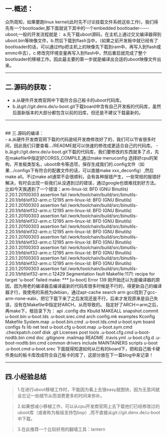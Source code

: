 ## 一.概述：<br>

 众所周知，如果要跑linux kernel(此时先不讨论挂载文件系统这些工作)，我们得先有一个bootloader,那下面就说下其中的一个embedded bootloader-----uboot;一般的开发流程就是：
 a.先下载uboot源码，在主机上通过交叉编译器得到uboot.bin等映像文件，b.然后下载到flash当中，（如果之前开发板中就已经有了bootloader的话，可以通过tftp把主机上的映像先下载到ram中，再写入到flash或emmc中去），c.修改完环境变量再写入到flash中，然后重启就完成了整个bootloader的移植工作。因此最主要的第一步就是编译出合适的uboot映像文件出来。

---

## 二.源码的获取：<br>

- a.从硬件开发商官网中下载符合自己板卡的uboot代码库。
- b.从git://git.denx.de/u-boot.git下载board中含有自己开发板的代码库，虽然后面新版本的大部分都包含以前的旧库，但还是不建议下载最新的。

---
<br>
## 三.源码的编译：<br>
 - a.从硬件开发商官网下载的代码是经开发商修改好了的，我们可以节省很多时间，因此我们只要查看.../README就可以快速的修改成更适合自己的代码库。
 - b.从git://git.denx.de/u-boot.git下载的代码库，我们要修改的东西就多了点，先在makefile中指定好CORSS_COMPILE,通过make menuconfig 选择好cpu的架构，开发板类型名，uboot命令等选项，保存生成我们的.config文件（如果.../configs下有符合的配置文件的话，可以直接make xxx_deconfig）,然后make all。不过make all通常不会很顺利，会有各种报错产生，一些常规的报错好解决，有时会出现一些我们从没遇到过的错误，通过google也很难找到好方法。比如今天我遇到了一个错误：arm-linux-ld: BFD (GNU Binutils) 2.20.1.20100303 assertion fail /work/toolchain/build/src/binutils-2.20.1/bfd/elf32-arm.c:12195
arm-linux-ld: BFD (GNU Binutils) 2.20.1.20100303 assertion fail /work/toolchain/build/src/binutils-2.20.1/bfd/elf32-arm.c:12195
arm-linux-ld: BFD (GNU Binutils) 2.20.1.20100303 assertion fail /work/toolchain/build/src/binutils-2.20.1/bfd/elf32-arm.c:12195
arm-linux-ld: BFD (GNU Binutils) 2.20.1.20100303 assertion fail /work/toolchain/build/src/binutils-2.20.1/bfd/elf32-arm.c:12195
arm-linux-ld: BFD (GNU Binutils) 2.20.1.20100303 assertion fail /work/toolchain/build/src/binutils-2.20.1/bfd/elf32-arm.c:12195
arm-linux-ld: BFD (GNU Binutils) 2.20.1.20100303 assertion fail /work/toolchain/build/src/binutils-2.20.1/bfd/elf32-arm.c:12195
arm-linux-ld: BFD (GNU Binutils) 2.20.1.20100303 assertion fail /work/toolchain/build/src/binutils-2.20.1/bfd/elf32-arm.c:12195
arm-linux-ld: BFD (GNU Binutils) 2.20.1.20100303 assertion fail /work/toolchain/build/src/binutils-2.20.1/bfd/elf32-arm.c:12429
Segmentation fault
Makefile:1171: recipe for target 'u-boot' failed
make: *** [u-boot] Error 139
刚开始还以为是编译器的原因，因为用老的编译器去编译最新的代码库很多时候是不行的，得更新自己的编译器才行，我使用的系统为debian，通过apt-cache search arm gcc找到了gcc-arm-none-eabi，把它下载下来了之后发现还是不行，后来才发现原来是自己失误，没有在Makefile中指定好ARCH，从而导致的。
指定好了ARCH＝arm之后，再make下，根目录下为：
api               .config    dts         Kbuild       MAKEALL   snapshot.commit  u-boot.bin       u-boot.lds             .u-boot.srec.cmd
arch              config.mk  examples    Kconfig      Makefile  System.map       .u-boot.bin.cmd  .u-boot.lds.cmd        u-boot.sym
board             configs    fs          lib          net       test             u-boot.cfg       u-boot.map             .u-boot.sym.cmd
.checkpatch.conf  disk       .git        Licenses     post      tools            .u-boot.cfg.cmd  u-boot-nodtb.bin
cmd               doc        .gitignore  .mailmap     README    .travis.yml      .u-boot.cfg.d    .u-boot-nodtb.bin.cmd
common            drivers    include     MAINTAINERS  scripts   u-boot           .u-boot.cmd      u-boot.srec
下面就得知道如何从已有的board下，把和自己板卡硬件类似的板卡库改成符合自己板卡的库了，这部分放在下一篇blog中来记录！

---

## 四.小经验总结
> 1.在进行uboot移植工作时，不能因为看上去很easy就图快，因为无意间就会忘记一些细节从而浪费更多的时间来弥补。

>2.如果想减小移植工作，可以从cpu开发商官网上去下载他们已经修改过的uboot库（或者称为板级支持包bsp）,而不直接从git://git.denx.de/u-boot中下载。

>3.在此推荐一个比较好用的翻墙工具：lantern
